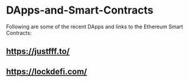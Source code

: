 # DApps-and-Smart-Contracts

Following are some of the recent DApps and links to the Ethereum Smart Contracts:

## https://justfff.to/
## https://lockdefi.com/
